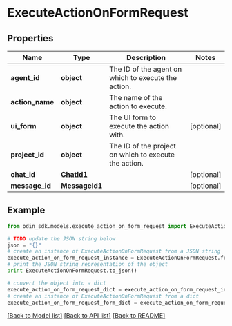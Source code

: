 # ExecuteActionOnFormRequest


## Properties

Name | Type | Description | Notes
------------ | ------------- | ------------- | -------------
**agent_id** | **object** | The ID of the agent on which to execute the action. | 
**action_name** | **object** | The name of the action to execute. | 
**ui_form** | **object** | The UI form to execute the action with. | [optional] 
**project_id** | **object** | The ID of the project on which to execute the action. | 
**chat_id** | [**ChatId1**](ChatId1.md) |  | [optional] 
**message_id** | [**MessageId1**](MessageId1.md) |  | [optional] 

## Example

```python
from odin_sdk.models.execute_action_on_form_request import ExecuteActionOnFormRequest

# TODO update the JSON string below
json = "{}"
# create an instance of ExecuteActionOnFormRequest from a JSON string
execute_action_on_form_request_instance = ExecuteActionOnFormRequest.from_json(json)
# print the JSON string representation of the object
print ExecuteActionOnFormRequest.to_json()

# convert the object into a dict
execute_action_on_form_request_dict = execute_action_on_form_request_instance.to_dict()
# create an instance of ExecuteActionOnFormRequest from a dict
execute_action_on_form_request_form_dict = execute_action_on_form_request.from_dict(execute_action_on_form_request_dict)
```
[[Back to Model list]](../README.md#documentation-for-models) [[Back to API list]](../README.md#documentation-for-api-endpoints) [[Back to README]](../README.md)


